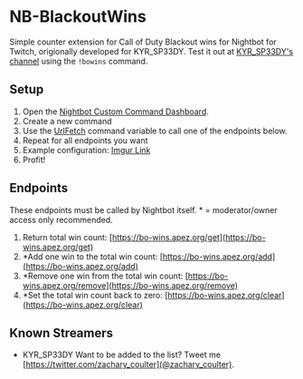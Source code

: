 # NB-BlackoutWins
Simple counter extension for Call of Duty Blackout wins for Nightbot for Twitch, origionally developed for KYR_SP33DY. Test it out at [KYR_SP33DY's channel](https://twitch.tv/KYR_SP33DY) using the `!bowins` command.

## Setup
1. Open the [Nightbot Custom Command Dashboard](https://beta.nightbot.tv/commands/custom).
2. Create a new command
3. Use the [UrlFetch](https://docs.nightbot.tv/commands/variables/urlfetch) command variable to call one of the endpoints below.
4. Repeat for all endpoints you want
5. Example configuration: [Imgur Link](https://i.imgur.com/epdFFnF.png)
6. Profit!

## Endpoints
These endpoints must be called by Nightbot itself. * = moderator/owner access only recommended.
1. Return total win count: [https://bo-wins.apez.org/get](https://bo-wins.apez.org/get)
2. *Add one win to the total win count: [https://bo-wins.apez.org/add](https://bo-wins.apez.org/add)
3. *Remove one win from the total win count: [https://bo-wins.apez.org/remove](https://bo-wins.apez.org/remove)
4. *Set the total win count back to zero: [https://bo-wins.apez.org/clear](https://bo-wins.apez.org/clear)

## Known Streamers
* KYR_SP33DY
Want to be added to the list? Tweet me [https://twitter.com/zachary_coulter](@zachary_coulter).
